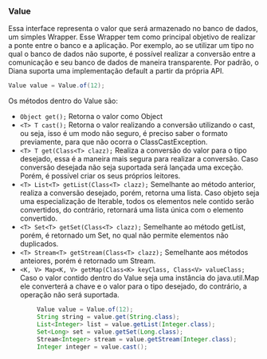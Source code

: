 ### Value


Essa interface representa o valor que será armazenado no banco de dados, um simples Wrapper. Esse Wrapper tem como principal objetivo de realizar a ponte entre o banco e a aplicação. Por exemplo, ao se utilizar um tipo no qual o banco de dados não suporte, é possível realizar a conversão entre a comunicação e seu banco de dados de maneira transparente. Por padrão, o Diana suporta uma implementação default a partir da própria API.

```java
Value value = Value.of(12);
```

Os métodos dentro do Value são:

* `Object get();` Retorna o valor como Object
* `<T> T cast();` Retorna o valor realizando a conversão utilizando o cast, ou seja, isso é um modo não seguro, é preciso saber o formato previamente, para que não ocorra o ClassCastException.
* `<T> T get(Class<T> clazz);` Realiza a conversão do valor para o tipo desejado, essa é a maneira mais segura para realizar a conversão. Caso conversão desejada não seja suportada será lançada uma exceção. Porém, é possível criar os seus próprios leitores.
* `<T> List<T> getList(Class<T> clazz);` Semelhante ao método anterior, realiza a conversão desejado, porém, retorna uma lista. Caso objeto seja uma especialização de Iterable, todos os elementos nele contido serão convertidos, do contrário, retornará uma lista única com o elemento convertido.
* `<T> Set<T> getSet(Class<T> clazz);` Semelhante ao método getList, porém, é retornado um Set, no qual não permite elementos não duplicados.
* `<T> Stream<T> getStream(Class<T> clazz);` Semelhante aos métodos anteiores, porém é retornado um Stream.
* `<K, V> Map<K, V> getMap(Class<K> keyClass, Class<V> valueClass;` Caso o valor contido dentro do Value seja uma instância do java.util.Map ele converterá a chave e o valor para o tipo desejado, do contrário, a operação não será suportada.

```java
        Value value = Value.of(12); 
        String string = value.get(String.class); 
        List<Integer> list = value.getList(Integer.class); 
        Set<Long> set = value.getSet(Long.class); 
        Stream<Integer> stream = value.getStream(Integer.class); 
        Integer integer = value.cast();
```